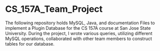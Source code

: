 # CS_157A_Team_Project
The following repository holds MySQL, Java, and documentation Files to implement a Plugin Database for the CS 157A course at San Jose State University.
During the project, I wrote various queries, utilizing different MySQL operations, collaborated with other team members to construct tables for our database.
